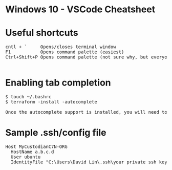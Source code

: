 # Windows 10 - VSCode Cheatsheet

# Useful shortcuts
<pre>
cntl + `     Opens/closes terminal window
F1           Opens command palette (easiest)
Ctrl+Shift+P Opens command palette (not sure why, but everyone uses this instead of F1)

</pre>

# Enabling tab completion
<pre>
$ touch ~/.bashrc
$ terraform -install -autocomplete

Once the autocomplete support is installed, you will need to restart your shell.
</pre>
# Sample .ssh/config file
<pre>
Host MyCustodianC7N-ORG
  HostName a.b.c.d
  User ubuntu
  IdentityFile "C:\Users\David Lin\.ssh\your_private_ssh_key.pem"
</pre>

